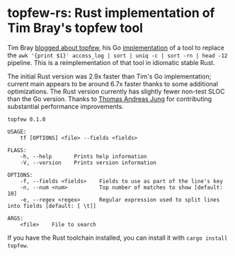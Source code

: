 # topfew-rs: Rust implementation of Tim Bray's topfew tool

Tim Bray [blogged about topfew](https://www.tbray.org/ongoing/When/202x/2020/05/18/TopFew),
his Go [implementation](https://github.com/timbray/topfew/) of a tool to replace the
`awk '{print $1}' access_log | sort | uniq -c | sort -rn | head -12` pipeline.
This is a reimplementation of that tool in idiomatic stable Rust.

The initial Rust version was 2.9x faster than Tim's Go implementation;
current main appears to be around 6.7x faster thanks to some additional optimizations.
The Rust version currently has slightly fewer non-test SLOC than the Go version.
Thanks to [Thomas Andreas Jung](https://github.com/blob79) for contributing substantial
performance improvements.

```
topfew 0.1.0

USAGE:
    tf [OPTIONS] <file> --fields <fields>

FLAGS:
    -h, --help       Prints help information
    -V, --version    Prints version information

OPTIONS:
    -f, --fields <fields>    Fields to use as part of the line's key
    -n, --num <num>          Top number of matches to show [default: 10]
    -e, --regex <regex>      Regular expression used to split lines into fields [default: [ \t]]

ARGS:
    <file>    File to search
```

If you have the Rust toolchain installed, you can install it with `cargo install topfew`.
